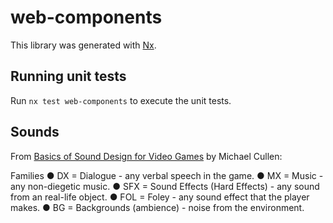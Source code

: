 # web-components

This library was generated with [Nx](https://nx.dev).

## Running unit tests

Run `nx test web-components` to execute the unit tests.


## Sounds

From [Basics of Sound Design for Video Games](https://frost.ics.uci.edu/ics62/BasicsofSoundDesignforVideoGames-MichaelCullen.pdf) by Michael Cullen:

Families
● DX = Dialogue - any verbal speech in the game.
● MX = Music - any non-diegetic music.
● SFX = Sound Effects (Hard Effects) - any sound from an real-life object.
● FOL = Foley - any sound effect that the player makes.
● BG = Backgrounds (ambience) - noise from the environment.
